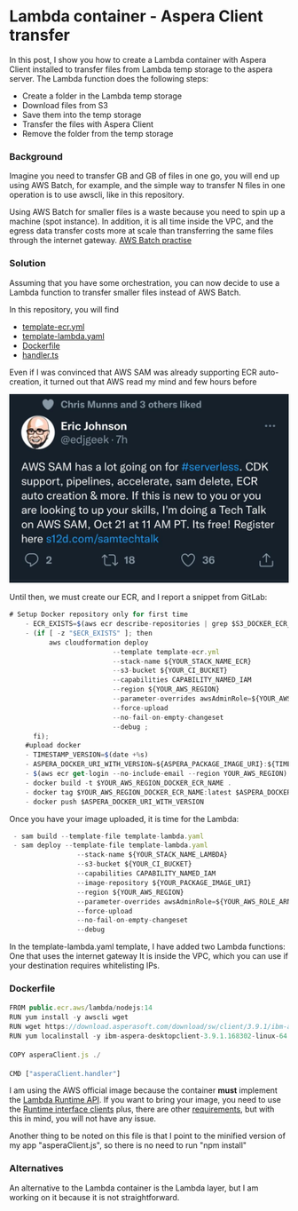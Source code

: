# Lambda container - Aspera Client transfer

In this post, I show you how to create a Lambda container with Aspera Client installed to transfer files from Lambda temp storage to the aspera server.
The Lambda function does the following steps:

* Create a folder in the Lambda temp storage
* Download files from S3
* Save them into the temp storage
* Transfer the files with Aspera Client
* Remove the folder from the temp storage

### Background ###

Imagine you need to transfer GB and GB of files in one go, you will end up using AWS Batch, for example, and the simple way to transfer N files in one operation is to use awscli, like in this repository.

Using AWS Batch for smaller files is a waste because you need to spin up a machine (spot instance). In addition, it is all time inside the VPC, and the egress data transfer costs more at scale than transferring the same files through the internet gateway. [AWS Batch practise](https://aws.amazon.com/blogs/hpc/aws-batch-best-practices/https://aws.amazon.com/blogs/hpc/aws-batch-best-practices/)

### Solution ###

Assuming that you have some orchestration, you can now decide to use a Lambda function to transfer smaller files instead of AWS Batch.

In this repository, you will find

* [template-ecr.yml](https://github.com/ymwjbxxq/lambda-container-awscli-s3-bucket-to-bucket/blob/main/template-ecr.yml)
* [template-lambda.yaml](https://github.com/ymwjbxxq/lambda-container-awscli-s3-bucket-to-bucket/blob/main/template-lambda.yaml)
* [Dockerfile](https://github.com/ymwjbxxq/lambda-container-awscli-s3-bucket-to-bucket/blob/main/Dockerfile)
* [handler.ts](https://github.com/ymwjbxxq/lambda-container-awscli-s3-bucket-to-bucket/blob/main/src/handler.ts)

Even if I was convinced that AWS SAM was already supporting ECR auto-creation, it turned out that AWS read my mind and few hours before 

![picture](https://github.com/ymwjbxxq/lambda-container-awscli-s3-bucket-to-bucket/blob/main/awssam-edjgeek.jpeg)

Until then, we must create our ECR, and I report a snippet from GitLab:

```javaScript
# Setup Docker repository only for first time
    - ECR_EXISTS=$(aws ecr describe-repositories | grep $S3_DOCKER_ECR_NAME || true)
    - (if [ -z "$ECR_EXISTS" ]; then
          aws cloudformation deploy 
                          --template template-ecr.yml
                          --stack-name ${YOUR_STACK_NAME_ECR}
                          --s3-bucket ${YOUR_CI_BUCKET}
                          --capabilities CAPABILITY_NAMED_IAM
                          --region ${YOUR_AWS_REGION} 
                          --parameter-overrides awsAdminRole=${YOUR_AWS_ROLE_ARN} stage=${STAGE} ecrRepoName=${YOUR_DOCKER_ECR_NAME}
                          --force-upload
                          --no-fail-on-empty-changeset
                          --debug ;
      fi);
    #upload docker
    - TIMESTAMP_VERSION=$(date +%s)
    - ASPERA_DOCKER_URI_WITH_VERSION=${ASPERA_PACKAGE_IMAGE_URI}:${TIMESTAMP_VERSION}
    - $(aws ecr get-login --no-include-email --region YOUR_AWS_REGION)
    - docker build -t $YOUR_AWS_REGION_DOCKER_ECR_NAME .
    - docker tag $YOUR_AWS_REGION_DOCKER_ECR_NAME:latest $ASPERA_DOCKER_URI_WITH_VERSION
    - docker push $ASPERA_DOCKER_URI_WITH_VERSION
```
Once you have your image uploaded, it is time for the Lambda:

```javaScript
 - sam build --template-file template-lambda.yaml 
 - sam deploy --template-file template-lambda.yaml 
                 --stack-name ${YOUR_STACK_NAME_LAMBDA}
                 --s3-bucket ${YOUR_CI_BUCKET}
                 --capabilities CAPABILITY_NAMED_IAM 
                 --image-repository ${YOUR_PACKAGE_IMAGE_URI}
                 --region ${YOUR_AWS_REGION} 
                 --parameter-overrides awsAdminRole=${YOUR_AWS_ROLE_ARN} stage=${STAGE} imageUri=${ASPERA_DOCKER_URI_WITH_VERSION}
                 --force-upload
                 --no-fail-on-empty-changeset
                 --debug
```
In the template-lambda.yaml template, I have added two Lambda functions:
One that uses the internet gateway
It is inside the VPC, which you can use if your destination requires whitelisting IPs.

### Dockerfile ###
```javaScript
FROM public.ecr.aws/lambda/nodejs:14
RUN yum install -y awscli wget
RUN wget https://download.asperasoft.com/download/sw/client/3.9.1/ibm-aspera-desktopclient-3.9.1.168302-linux-64.rpm
RUN yum localinstall -y ibm-aspera-desktopclient-3.9.1.168302-linux-64.rpm

COPY asperaClient.js ./

CMD ["asperaClient.handler"]
```
I am using the AWS official image because the container **must** implement the [Lambda Runtime API](https://docs.aws.amazon.com/lambda/latest/dg/runtimes-api.html).
If you want to bring your image, you need to use the [Runtime interface clients](https://docs.aws.amazon.com/lambda/latest/dg/runtimes-images.html#runtimes-api-client) plus, there are other [requirements](https://docs.aws.amazon.com/lambda/latest/dg/images-create.html), but with this in mind, you will not have any issue.

Another thing to be noted on this file is that I point to the minified version of my app "asperaClient.js", so there is no need to run "npm install"

### Alternatives ###

An alternative to the Lambda container is the Lambda layer, but I am working on it because it is not straightforward.

